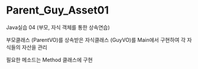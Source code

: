 # Parent_Guy_Asset01
Java실습 04 (부모, 자식 객체를 통한 상속연습)

부모클래스 (ParentVO)를 상속받은 자식클래스 (GuyVO)를
Main에서 구현하여 각 자식들의 자산을 관리

필요한 메소드는 Method 클래스에 구현
